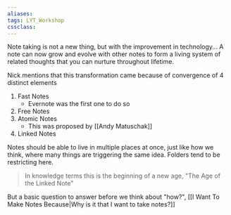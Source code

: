 ```yaml
---
aliases:
tags: LYT_Workshop 
cssclass: 
---
```


Note taking is not a new thing, but with the improvement in technology...
A note can now grow and evolve with other notes to form a living system of related thoughts that you can nurture throughout lifetime.

Nick mentions that this transformation came because of convergence of 4 distinct elements
1. Fast Notes 
	- Evernote was the first one to do so
2. Free Notes
3. Atomic Notes
	- This was proposed by [[Andy Matuschak]]
4. Linked Notes

Notes should be able to live in multiple places at once, just like how we think, where many things are triggering the same idea. 
Folders tend to be restricting here. 

> In knowledge terms this is the beginning of a new age, "The Age of the Linked Note"

But a basic question to answer before we think about "how?", [[I Want To Make Notes Because|Why is it that I want to take notes?]]


